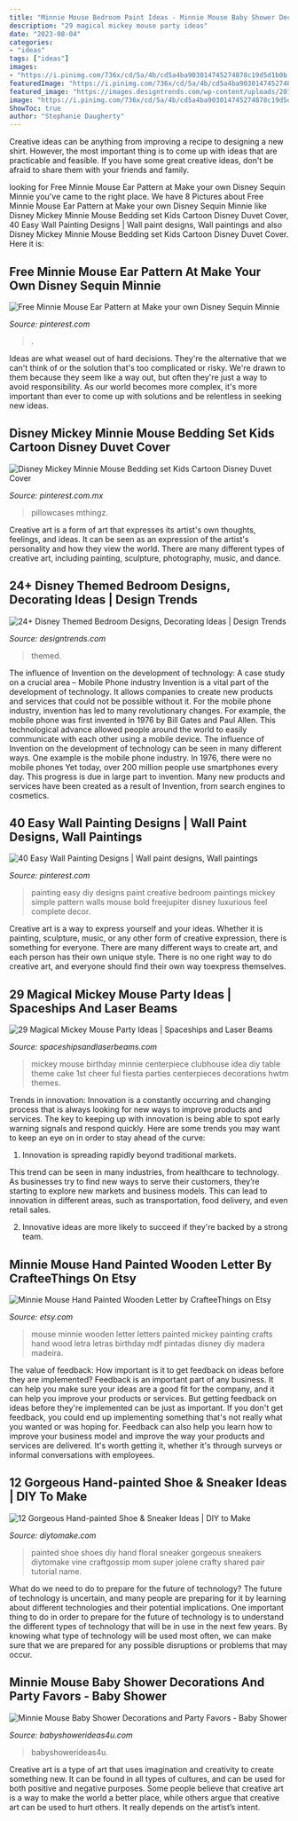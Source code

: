 ```yaml
---
title: "Minnie Mouse Bedroom Paint Ideas - Minnie Mouse Baby Shower Decorations And Party Favors"
description: "29 magical mickey mouse party ideas"
date: "2023-08-04"
categories:
- "ideas"
tags: ["ideas"]
images:
- "https://i.pinimg.com/736x/cd/5a/4b/cd5a4ba903014745274878c19d5d1b0b.jpg"
featuredImage: "https://i.pinimg.com/736x/cd/5a/4b/cd5a4ba903014745274878c19d5d1b0b.jpg"
featured_image: "https://images.designtrends.com/wp-content/uploads/2016/03/22102628/Disney-Mickey-Mouse-Bedroom-Ideas.jpg"
image: "https://i.pinimg.com/736x/cd/5a/4b/cd5a4ba903014745274878c19d5d1b0b.jpg"
ShowToc: true
author: "Stephanie Daugherty"
---
```



Creative ideas can be anything from improving a recipe to designing a new shirt. However, the most important thing is to come up with ideas that are practicable and feasible. If you have some great creative ideas, don't be afraid to share them with your friends and family.

	

		
looking for Free Minnie Mouse Ear Pattern at Make your own Disney Sequin Minnie you've came to the right place. We have 8 Pictures about Free Minnie Mouse Ear Pattern at Make your own Disney Sequin Minnie like Disney Mickey Minnie Mouse Bedding set Kids Cartoon Disney Duvet Cover, 40 Easy Wall Painting Designs | Wall paint designs, Wall paintings and also Disney Mickey Minnie Mouse Bedding set Kids Cartoon Disney Duvet Cover. Here it is:
		
    
## Free Minnie Mouse Ear Pattern At Make Your Own Disney Sequin Minnie

<img loading=lazy src="https://i.pinimg.com/736x/b0/12/62/b012627a9f9c5df13bb98af49ba425fb.jpg" onerror="this.onerror=null;this.src='https://tse1.mm.bing.net/th?id=OIP.49A4iFmGPsnSoNw2uZJUagHaJl&amp;pid=15.1';" alt="Free Minnie Mouse Ear Pattern at Make your own Disney Sequin Minnie">

_Source: pinterest.com_

>. 

	

Ideas are what weasel out of hard decisions. They're the alternative that we can't think of or the solution that's too complicated or risky. We're drawn to them because they seem like a way out, but often they're just a way to avoid responsibility. As our world becomes more complex, it's more important than ever to come up with solutions and be relentless in seeking new ideas.

    
## Disney Mickey Minnie Mouse Bedding Set Kids Cartoon Disney Duvet Cover

<img loading=lazy src="https://i.pinimg.com/originals/cd/b4/03/cdb4035d4be9071f438e87255e098d5f.jpg" onerror="this.onerror=null;this.src='https://tse4.mm.bing.net/th?id=OIP.GtCicxLrm1tXWKbfyVMzeQHaHa&amp;pid=15.1';" alt="Disney Mickey Minnie Mouse Bedding set Kids Cartoon Disney Duvet Cover">

_Source: pinterest.com.mx_

>pillowcases mthingz. 

	

Creative art is a form of art that expresses its artist's own thoughts, feelings, and ideas. It can be seen as an expression of the artist's personality and how they view the world. There are many different types of creative art, including painting, sculpture, photography, music, and dance.

    
## 24+ Disney Themed Bedroom Designs, Decorating Ideas | Design Trends

<img loading=lazy src="https://images.designtrends.com/wp-content/uploads/2016/03/22102628/Disney-Mickey-Mouse-Bedroom-Ideas.jpg" onerror="this.onerror=null;this.src='https://tse3.mm.bing.net/th?id=OIP.khSqXcxp5bMdIUbZDwPtxwHaE5&amp;pid=15.1';" alt="24+ Disney Themed Bedroom Designs, Decorating Ideas | Design Trends">

_Source: designtrends.com_

>themed. 

	

The influence of Invention on the development of technology: A case study on a crucial area – Mobile Phone industry
Invention is a vital part of the development of technology. It allows companies to create new products and services that could not be possible without it. For the mobile phone industry, invention has led to many revolutionary changes. For example, the mobile phone was first invented in 1976 by Bill Gates and Paul Allen. This technological advance allowed people around the world to easily communicate with each other using a mobile device.
The influence of Invention on the development of technology can be seen in many different ways. One example is the mobile phone industry. In 1976, there were no mobile phones Yet today, over 200 million people use smartphones every day. This progress is due in large part to invention. Many new products and services have been created as a result of Invention, from search engines to cosmetics.

    
## 40 Easy Wall Painting Designs | Wall Paint Designs, Wall Paintings

<img loading=lazy src="https://i.pinimg.com/736x/cd/5a/4b/cd5a4ba903014745274878c19d5d1b0b.jpg" onerror="this.onerror=null;this.src='https://tse4.mm.bing.net/th?id=OIP.5trRPjx5Mz0y7OaO8GOfTQHaHa&amp;pid=15.1';" alt="40 Easy Wall Painting Designs | Wall paint designs, Wall paintings">

_Source: pinterest.com_

>painting easy diy designs paint creative bedroom paintings mickey simple pattern walls mouse bold freejupiter disney luxurious feel complete decor. 

	

Creative art is a way to express yourself and your ideas. Whether it is painting, sculpture, music, or any other form of creative expression, there is something for everyone. There are many different ways to create art, and each person has their own unique style. There is no one right way to do creative art, and everyone should find their own way toexpress themselves.

    
## 29 Magical Mickey Mouse Party Ideas | Spaceships And Laser Beams

<img loading=lazy src="http://spaceshipsandlaserbeams.com/wp-content/uploads/2016/02/13-Mickey-Mouse-Centerpiece-Idea.jpg" onerror="this.onerror=null;this.src='https://tse4.mm.bing.net/th?id=OIP.vjoXcgXWTEK3-QNmBJlt3wHaLH&amp;pid=15.1';" alt="29 Magical Mickey Mouse Party Ideas | Spaceships and Laser Beams">

_Source: spaceshipsandlaserbeams.com_

>mickey mouse birthday minnie centerpiece clubhouse idea diy table theme cake 1st cheer ful fiesta parties centerpieces decorations hwtm themes. 

	

Trends in innovation:
Innovation is a constantly occurring and changing process that is always looking for new ways to improve products and services. The key to keeping up with innovation is being able to spot early warning signals and respond quickly. Here are some trends you may want to keep an eye on in order to stay ahead of the curve:
1. Innovation is spreading rapidly beyond traditional markets.

This trend can be seen in many industries, from healthcare to technology. As businesses try to find new ways to serve their customers, they’re starting to explore new markets and business models. This can lead to innovation in different areas, such as transportation, food delivery, and even retail sales.

2. Innovative ideas are more likely to succeed if they're backed by a strong team.

    
## Minnie Mouse Hand Painted Wooden Letter By CrafteeThings On Etsy

<img loading=lazy src="https://img1.etsystatic.com/047/0/10094334/il_fullxfull.663827013_3apa.jpg" onerror="this.onerror=null;this.src='https://tse2.mm.bing.net/th?id=OIP.jd9APotrgoZa-2BvObpziwHaJ4&amp;pid=15.1';" alt="Minnie Mouse Hand Painted Wooden Letter by CrafteeThings on Etsy">

_Source: etsy.com_

>mouse minnie wooden letter letters painted mickey painting crafts hand wood letra letras birthday mdf pintadas disney diy madera madeira. 

	

The value of feedback: How important is it to get feedback on ideas before they are implemented?
Feedback is an important part of any business. It can help you make sure your ideas are a good fit for the company, and it can help you improve your products or services. But getting feedback on ideas before they're implemented can be just as important. If you don't get feedback, you could end up implementing something that's not really what you wanted or was hoping for. Feedback can also help you learn how to improve your business model and improve the way your products and services are delivered. It's worth getting it, whether it's through surveys or informal conversations with employees.

    
## 12 Gorgeous Hand-painted Shoe &amp; Sneaker Ideas | DIY To Make

<img loading=lazy src="http://www.diytomake.com/wp-content/uploads/2017/01/Painted-Floral-Shoe.jpg" onerror="this.onerror=null;this.src='https://tse2.mm.bing.net/th?id=OIP.tq-A2jLcK9eKRhcawSeHXgHaJ6&amp;pid=15.1';" alt="12 Gorgeous Hand-painted Shoe &amp; Sneaker Ideas | DIY to Make">

_Source: diytomake.com_

>painted shoe shoes diy hand floral sneaker gorgeous sneakers diytomake vine craftgossip mom super jolene crafty shared pair tutorial name. 

	

What do we need to do to prepare for the future of technology?
The future of technology is uncertain, and many people are preparing for it by learning about different technologies and their potential implications. One important thing to do in order to prepare for the future of technology is to understand the different types of technology that will be in use in the next few years. By knowing what type of technology will be used most often, we can make sure that we are prepared for any possible disruptions or problems that may occur.

    
## Minnie Mouse Baby Shower Decorations And Party Favors - Baby Shower

<img loading=lazy src="https://babyshowerideas4u.com/wp-content/uploads/2017/08/minnie-mouse-centerpiece.jpg" onerror="this.onerror=null;this.src='https://tse1.mm.bing.net/th?id=OIP.ewN6vNZvT2QusPvFCvxKBgHaKB&amp;pid=15.1';" alt="Minnie Mouse Baby Shower Decorations and Party Favors - Baby Shower">

_Source: babyshowerideas4u.com_

>babyshowerideas4u. 

	

Creative art is a type of art that uses imagination and creativity to create something new. It can be found in all types of cultures, and can be used for both positive and negative purposes. Some people believe that creative art is a way to make the world a better place, while others argue that creative art can be used to hurt others. It really depends on the artist’s intent.

